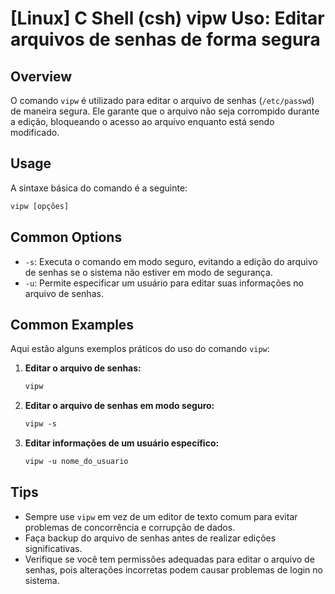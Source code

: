 # [Linux] C Shell (csh) vipw Uso: Editar arquivos de senhas de forma segura

## Overview
O comando `vipw` é utilizado para editar o arquivo de senhas (`/etc/passwd`) de maneira segura. Ele garante que o arquivo não seja corrompido durante a edição, bloqueando o acesso ao arquivo enquanto está sendo modificado.

## Usage
A sintaxe básica do comando é a seguinte:

```csh
vipw [opções]
```

## Common Options
- `-s`: Executa o comando em modo seguro, evitando a edição do arquivo de senhas se o sistema não estiver em modo de segurança.
- `-u`: Permite especificar um usuário para editar suas informações no arquivo de senhas.

## Common Examples
Aqui estão alguns exemplos práticos do uso do comando `vipw`:

1. **Editar o arquivo de senhas:**
   ```csh
   vipw
   ```

2. **Editar o arquivo de senhas em modo seguro:**
   ```csh
   vipw -s
   ```

3. **Editar informações de um usuário específico:**
   ```csh
   vipw -u nome_do_usuario
   ```

## Tips
- Sempre use `vipw` em vez de um editor de texto comum para evitar problemas de concorrência e corrupção de dados.
- Faça backup do arquivo de senhas antes de realizar edições significativas.
- Verifique se você tem permissões adequadas para editar o arquivo de senhas, pois alterações incorretas podem causar problemas de login no sistema.